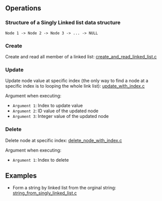 ## Operations

### Structure of a Singly Linked list data structure

```
Node 1 -> Node 2 -> Node 3 -> ... -> NULL
```

### Create

Create and read all member of a linked list: [create_and_read_linked_list.c](create_and_read_linked_list.c)

### Update

Update node value at specific index (the only way to find a node at a specific index is to looping the whole link list): [update_with_index.c](update_with_index.c)

Argument when executing: 

* ``Argument 1``: Index to update value
* ``Argument 2``: ID value of the updated node
* ``Argument 3``: Integer value of the updated node

### Delete

Delete node at specific index: [delete_node_with_index.c](delete_node_with_index.c)

Argument when executing: 

* ``Argument 1``: Index to delete

## Examples

* Form a string by linked list from the orginal string: [string_from_singly_linked_list.c](string_from_singly_linked_list.c)
